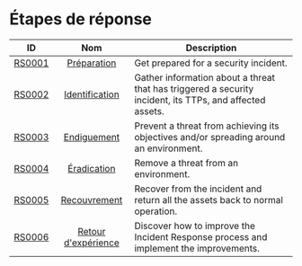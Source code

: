 # Étapes de réponse

| ID    | Nom     | Description |
|:-----:|:--------:|-------------|
| [RS0001](Response_Stages/RS0001.md) | [Préparation](Response_Stages/RS0001.md) | Get prepared for a security incident. |
| [RS0002](Response_Stages/RS0002.md) | [Identification](Response_Stages/RS0002.md) | Gather information about a threat that has triggered a security incident, its TTPs, and affected assets. |
| [RS0003](Response_Stages/RS0003.md) | [Endiguement](Response_Stages/RS0003.md) | Prevent a threat from achieving its objectives and/or spreading around an environment. |
| [RS0004](Response_Stages/RS0004.md) | [Éradication](Response_Stages/RS0004.md) | Remove a threat from an environment. |
| [RS0005](Response_Stages/RS0005.md) | [Recouvrement](Response_Stages/RS0005.md) | Recover from the incident and return all the assets back to normal operation. |
| [RS0006](Response_Stages/RS0006.md) | [Retour d'expérience](Response_Stages/RS0006.md) | Discover how to improve the Incident Response process and implement the improvements. |